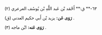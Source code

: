 ٦٣-** ق:** أَحْمَد بْن عَبد اللَّهِ بْن يُوسُف العرعري (٢)

**رَوَى عَن:** يزيد بْن أَبي حكيم العدني (ق) .

**رَوَى عَنه:** ابْن ماجه (٣) .